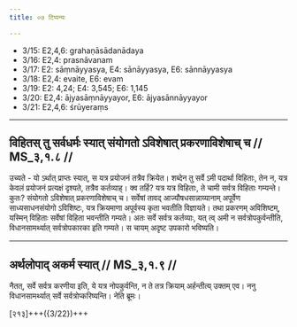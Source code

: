 ```yaml
---
title: ०७ टिप्पन्यः

---
```

- 3/15: E2,4,6: grahaṇāsādanādaya
- 3/16: E2,4: prasnāvanam
- 3/17: E2: sāṃnāyyasya, E4: sānāyyasya, E6: sānnāyyasya
- 3/18: E2,4: evaite, E6: evam
- 3/19: E2: 4,24; E4: 3,545; E6: 1,145
- 3/20: E2,4: ājyasāṃnāyyayor, E6: ājyasānnāyyayor
- 3/21: E2,4,6: śrūyeraṃs

____________________________________________


## विहितस् तु सर्वधर्मः स्यात् संयोगतो ऽविशेषात् प्रकरणाविशेषाच् च // MS_३,१.८ //

उच्यते - यो ऽर्थात् प्राप्तः स्यात्, स यत्र प्रयोजनं तत्रैव क्रियेत। शब्देन तु सर्वे ऽमी पदार्था विहिताः, तेन न, यत्र केवलं प्रयोजनं प्रत्यक्षं दृश्यते, तत्रैव कर्तव्याह्। क्व तर्हि? यत्र यत्र विहिताः, ते चामी सर्वत्र विहिताः गम्यन्ते। कुतः? संयोगतो ऽविशेषात् प्रकरणाविशेषाच् च। सर्वेषां तावद् आज्यौषधसान्नाय्यानाम् अपूर्वेण साध्यसाधनसंयोगो ऽविशिष्टः, यत्र क्रियमाणा अपूर्वस्य कृता भवतीति विज्ञायते। तथा प्रकरणम् अविशिष्टम्, यस्मिन् विहिताः सर्वेषां विहिता भवन्तीति गम्यते। अतः सर्वे सर्वत्र कर्तव्याः, यत् त्व् अमी न सर्वत्रोपकुर्वन्तीति, विधानसामर्थ्यात् सर्वत्रोपकारका इति गम्यते। स चायम् अदृष्ट उपकारो भविष्यति।


____________________________________________


## अर्थलोपाद् अकर्म स्यात् // MS_३,१.९ //

नैतत्, सर्वे सर्वत्र करणीया इति, ये यत्र नोपकुर्वन्ति, न ते तत्र क्रियाम् अर्हन्तीत्य् उक्तम् एव। ननु विधानसामर्थ्यात् सर्वे सर्वत्रोप्करिष्यन्ति। नेति ब्रूमः।

[२१३]+++({3/22})+++
